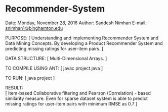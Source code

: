 ﻿# Recommender-System

Date: Monday, November 28, 2016
Author: Sandesh Nimhan
E-mail: snimhan1@binghamton.edu


PURPOSE:
[
	Understanding and implementing Recommender System and Data Mining Concepts.
  By developing a Product Recommender System and predicting missing ratings for user-item pairs.
]

DATA STRUCTURE:
[
	Multi-Dimensional Arrays.
]


TO COMPILE USING ANT:
[
	javac project.java 
]

TO RUN: 
[
	java project
]

RESULT:  
[
Item-based Collaborative filtering and Pearson (Correlation) - based similarity measure.
Even for sparse dataset system is able to predict missing ratings for user-item pairs with minimum RMSE as 0.7
]
